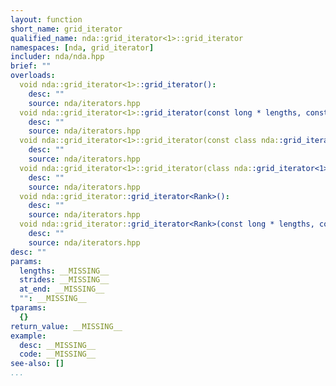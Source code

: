 ```yaml
---
layout: function
short_name: grid_iterator
qualified_name: nda::grid_iterator<1>::grid_iterator
namespaces: [nda, grid_iterator]
includer: nda/nda.hpp
brief: ""
overloads:
  void nda::grid_iterator<1>::grid_iterator():
    desc: ""
    source: nda/iterators.hpp
  void nda::grid_iterator<1>::grid_iterator(const long * lengths, const long * strides, _Bool at_end):
    desc: ""
    source: nda/iterators.hpp
  void nda::grid_iterator<1>::grid_iterator(const class nda::grid_iterator<1> & ):
    desc: ""
    source: nda/iterators.hpp
  void nda::grid_iterator<1>::grid_iterator(class nda::grid_iterator<1> && ):
    desc: ""
    source: nda/iterators.hpp
  void nda::grid_iterator::grid_iterator<Rank>():
    desc: ""
    source: nda/iterators.hpp
  void nda::grid_iterator::grid_iterator<Rank>(const long * lengths, const long * strides, _Bool at_end):
    desc: ""
    source: nda/iterators.hpp
desc: ""
params:
  lengths: __MISSING__
  strides: __MISSING__
  at_end: __MISSING__
  "": __MISSING__
tparams:
  {}
return_value: __MISSING__
example:
  desc: __MISSING__
  code: __MISSING__
see-also: []
...
```


